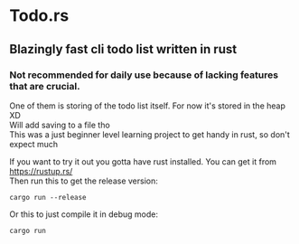 # Todo.rs  
## Blazingly fast cli todo list written in rust

### Not recommended for daily use because of lacking features that are crucial.
One of them is storing of the todo list itself. For now it's stored in the heap XD  
Will add saving to a file tho  
This was a just beginner level learning project to get handy in rust, so don't expect much

If you want to try it out you gotta have rust installed. You can get it from https://rustup.rs/  
Then run this to get the release version:
```
cargo run --release
```
Or this to just compile it in debug mode:
```
cargo run
```
